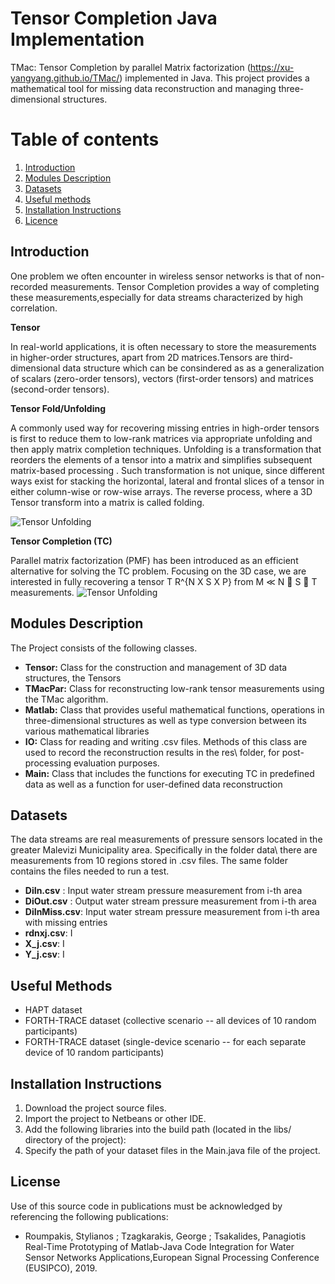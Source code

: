 # Tensor Completion Java Implementation
TMac: Tensor Completion by parallel Matrix factorization (https://xu-yangyang.github.io/TMac/)  implemented in Java.
This project provides a mathematical tool for missing data reconstruction and managing three-dimensional structures.



# Table of contents
1. [Introduction](#introduction)
2. [Modules Description](#modules)
3. [Datasets](#datasets)
4. [Useful methods](#useful)
5. [Installation Instructions](#execution)
6. [Licence](#licence)

## Introduction <a name="introduction"></a>
One problem we often encounter in wireless sensor networks is that of non-recorded measurements.
Tensor Completion provides a way of completing these measurements,especially for data streams characterized by high correlation.  


**Tensor**


In real-world applications, it is often necessary to store the measurements in higher-order structures,
apart from 2D matrices.Tensors are third-dimensional data structure which can be consindered as as a generalization of scalars (zero-order
tensors), vectors (first-order tensors) and matrices (second-order tensors).

**Tensor Fold/Unfolding**

A commonly used way for recovering missing entries in high-order tensors is first to reduce them
to low-rank matrices via appropriate unfolding and then apply matrix completion techniques.
Unfolding is a transformation that reorders the elements of a tensor into a matrix and simplifies subsequent matrix-based processing . Such transformation is not unique, since different ways exist for stacking the horizontal, lateral and frontal slices of a tensor in either column-wise or row-wise arrays.
The reverse process, where a 3D Tensor transform into a matrix is called folding.

![Tensor Unfolding](https://github.com/roumpakis/TCJ/blob/master/images/Capture.PNG)



**Tensor Completion (TC)**

Parallel matrix factorization (PMF)  has been introduced as an efficient alternative for solving the TC problem.
Focusing on the 3D case, we are interested in fully recovering a tensor T R^{N X S X P}
from M ≪ N  S  T measurements.
![Tensor Unfolding](https://github.com/roumpakis/TCJ/blob/master/images/formula.PNG)


## Modules Description <a name="modules"></a>
The Project consists of the following classes.

* **Tensor:** Class for the construction and  management of 3D data structures, the Tensors
* **TMacPar:** Class for reconstructing low-rank tensor measurements using the TMac algorithm.
* **Matlab:** Class that provides useful mathematical functions, operations in three-dimensional structures as well as type conversion between its various mathematical libraries
* **IO:**  Class for reading and writing .csv files. Methods of this class are used to record the reconstruction results in the res\ folder, for post-processing evaluation purposes.
* **Main:** Class that includes the functions for executing TC in predefined data as well as a function for  user-defined data reconstruction


## Datasets <a name="datasets"></a>
The data streams are real measurements of pressure sensors located in the greater Malevizi Municipality area. 
Specifically in the folder data\ there are measurements from 10 regions stored in .csv files. The same folder contains the files needed to run a test.

* **DiIn.csv**	: Input water stream pressure measurement from i-th area
* **DiOut.csv** : Output water stream pressure measurement from i-th area
* **DiInMiss.csv**: Input water stream pressure measurement from i-th area with missing entries
* **rdnxj.csv**: I
* **X_j.csv**: I
* **Y_j.csv**: I
## Useful Methods <a name="useful"></a>

* HAPT dataset
* FORTH-TRACE dataset (collective scenario -- all devices of 10 random participants)
* FORTH-TRACE dataset (single-device scenario -- for each separate device of 10 random participants) 

## Installation Instructions <a name="execution"></a>
1. Download the project source files.
2. Import the project to Netbeans or other IDE.
3. Add the following libraries into the build path (located in the libs/ directory of the project):
4. Specify the path of your dataset files in the Main.java file of the project.


## License <a name="licence"></a>
Use of this source code in publications must be acknowledged by referencing the following publications:

* Roumpakis, Stylianos ; Tzagkarakis, George ; Tsakalides, Panagiotis Real-Time Prototyping of Matlab-Java Code Integration for Water Sensor Networks Applications,European Signal Processing Conference (EUSIPCO), 2019.